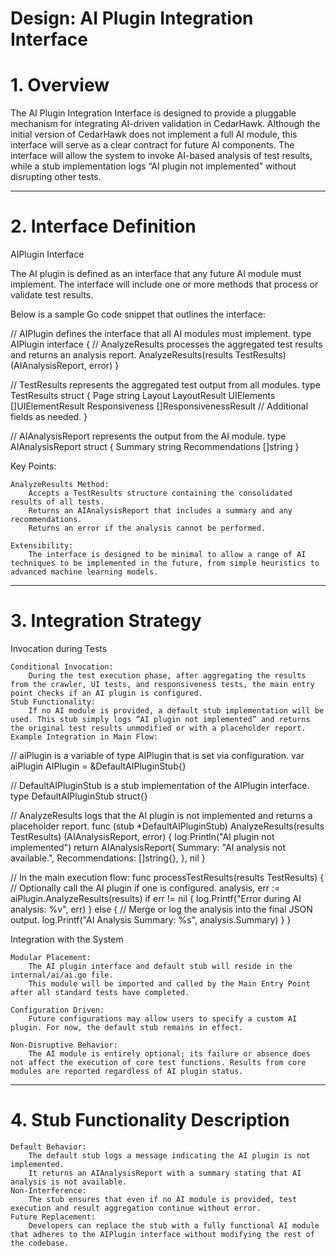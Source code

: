 Design: AI Plugin Integration Interface
=====================
# 1. Overview

The AI Plugin Integration Interface is designed to provide a pluggable mechanism for integrating AI-driven validation in CedarHawk. Although the initial version of CedarHawk does not implement a full AI module, this interface will serve as a clear contract for future AI components. The interface will allow the system to invoke AI-based analysis of test results, while a stub implementation logs “AI plugin not implemented” without disrupting other tests.

---

# 2. Interface Definition
AIPlugin Interface

The AI plugin is defined as an interface that any future AI module must implement. The interface will include one or more methods that process or validate test results.

Below is a sample Go code snippet that outlines the interface:

// AIPlugin defines the interface that all AI modules must implement.
type AIPlugin interface {
    // AnalyzeResults processes the aggregated test results and returns an analysis report.
    AnalyzeResults(results TestResults) (AIAnalysisReport, error)
}

// TestResults represents the aggregated test output from all modules.
type TestResults struct {
    Page       string
    Layout     LayoutResult
    UIElements []UIElementResult
    Responsiveness []ResponsivenessResult
    // Additional fields as needed.
}

// AIAnalysisReport represents the output from the AI module.
type AIAnalysisReport struct {
    Summary    string
    Recommendations []string
}

Key Points:

    AnalyzeResults Method:
        Accepts a TestResults structure containing the consolidated results of all tests.
        Returns an AIAnalysisReport that includes a summary and any recommendations.
        Returns an error if the analysis cannot be performed.

    Extensibility:
        The interface is designed to be minimal to allow a range of AI techniques to be implemented in the future, from simple heuristics to advanced machine learning models.

---

# 3. Integration Strategy
Invocation during Tests

    Conditional Invocation:
        During the test execution phase, after aggregating the results from the crawler, UI tests, and responsiveness tests, the main entry point checks if an AI plugin is configured.
    Stub Functionality:
        If no AI module is provided, a default stub implementation will be used. This stub simply logs “AI plugin not implemented” and returns the original test results unmodified or with a placeholder report.
    Example Integration in Main Flow:

// aiPlugin is a variable of type AIPlugin that is set via configuration.
var aiPlugin AIPlugin = &DefaultAIPluginStub{}

// DefaultAIPluginStub is a stub implementation of the AIPlugin interface.
type DefaultAIPluginStub struct{}

// AnalyzeResults logs that the AI plugin is not implemented and returns a placeholder report.
func (stub *DefaultAIPluginStub) AnalyzeResults(results TestResults) (AIAnalysisReport, error) {
    log.Println("AI plugin not implemented")
    return AIAnalysisReport{
        Summary: "AI analysis not available.",
        Recommendations: []string{},
    }, nil
}

// In the main execution flow:
func processTestResults(results TestResults) {
    // Optionally call the AI plugin if one is configured.
    analysis, err := aiPlugin.AnalyzeResults(results)
    if err != nil {
        log.Printf("Error during AI analysis: %v", err)
    } else {
        // Merge or log the analysis into the final JSON output.
        log.Printf("AI Analysis Summary: %s", analysis.Summary)
    }
}

Integration with the System

    Modular Placement:
        The AI plugin interface and default stub will reside in the internal/ai/ai.go file.
        This module will be imported and called by the Main Entry Point after all standard tests have completed.

    Configuration Driven:
        Future configurations may allow users to specify a custom AI plugin. For now, the default stub remains in effect.

    Non-Disruptive Behavior:
        The AI module is entirely optional; its failure or absence does not affect the execution of core test functions. Results from core modules are reported regardless of AI plugin status.

---

# 4. Stub Functionality Description

    Default Behavior:
        The default stub logs a message indicating the AI plugin is not implemented.
        It returns an AIAnalysisReport with a summary stating that AI analysis is not available.
    Non-Interference:
        The stub ensures that even if no AI module is provided, test execution and result aggregation continue without error.
    Future Replacement:
        Developers can replace the stub with a fully functional AI module that adheres to the AIPlugin interface without modifying the rest of the codebase.
